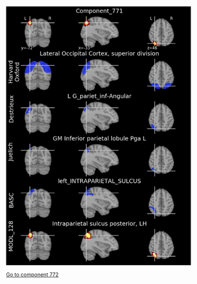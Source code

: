 


![771](preliminary/771.jpg "Component 771")

[Go to component 772](https://parietal-inria.github.io/MODL_atlas/1024/772 "Component 772")